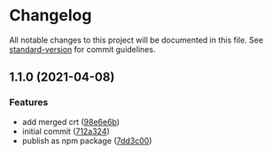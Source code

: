# Changelog

All notable changes to this project will be documented in this file. See [standard-version](https://github.com/conventional-changelog/standard-version) for commit guidelines.

## 1.1.0 (2021-04-08)


### Features

* add merged crt ([98e6e6b](https://github.com/labor-digital/ssl-certs/commit/98e6e6b1bc4e1c4357bcca142de420ab7c1c3689))
* initial commit ([712a324](https://github.com/labor-digital/ssl-certs/commit/712a3249953450342b04f744e83dc00795281e50))
* publish as npm package ([7dd3c00](https://github.com/labor-digital/ssl-certs/commit/7dd3c002b1899d75ce134d1524343ecc20649b15))
